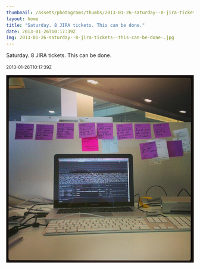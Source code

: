 ```yaml
---
thumbnail: /assets/photograms/thumbs/2013-01-26-saturday--8-jira-tickets--this-can-be-done-.jpg
layout: home
title: "Saturday. 8 JIRA tickets. This can be done."
date: 2013-01-26T10:17:39Z
img: 2013-01-26-saturday--8-jira-tickets--this-can-be-done-.jpg
---
```


Saturday. 8 JIRA tickets. This can be done.

<small>2013-01-26T10:17:39Z</small>

![Saturday. 8 JIRA tickets. This can be done.](2013-01-26-saturday--8-jira-tickets--this-can-be-done-.jpg)
